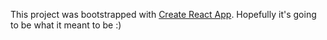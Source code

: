 This project was bootstrapped with [Create React App](https://github.com/facebookincubator/create-react-app).
Hopefully it's going to be what it meant to be :)